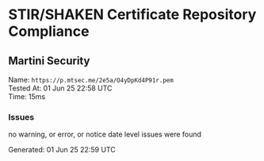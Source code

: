 # STIR/SHAKEN Certificate Repository Compliance

## Martini Security

Name: `https://p.mtsec.me/2e5a/O4yDpKd4P91r.pem`\
Tested At: 01 Jun 25 22:58 UTC\
Time: 15ms

### Issues

no warning, or error, or notice date level issues were found

Generated: 01 Jun 25 22:59 UTC